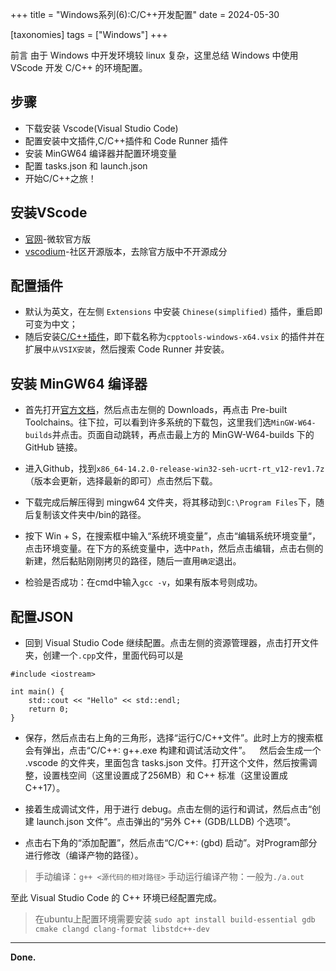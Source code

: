 +++
title = "Windows系列(6):C/C++开发配置"
date = 2024-05-30

[taxonomies]
tags = ["Windows"]
+++

前言 由于 Windows 中开发环境较 linux 复杂，这里总结 Windows 中使用 VScode 开发 C/C++ 的环境配置。

<!-- more -->

## 步骤

- 下载安装 Vscode(Visual Studio Code)
- 配置安装中文插件,C/C++插件和 Code Runner 插件
- 安装 MinGW64 编译器并配置环境变量
- 配置 tasks.json 和 launch.json
- 开始C/C++之旅！

## 安装VScode

- [官网](https://code.visualstudio.com/)-微软官方版
- [vscodium](https://github.com/VSCodium/vscodium)-社区开源版本，去除官方版中不开源成分

## 配置插件

- 默认为英文，在左侧 ``Extensions`` 中安装 ``Chinese(simplified)`` 插件，重启即可变为中文；
- 随后安装[C/C++插件](https://github.com/Microsoft/vscode-cpptools)，即下载名称为``cpptools-windows-x64.vsix``
的插件并在扩展中``从VSIX安装``，然后搜索 Code Runner 并安装。

## 安装 MinGW64 编译器

- 首先打开[官方文档](https://www.mingw-w64.org/)，然后点击左侧的 Downloads，再点击 Pre-built Toolchains。往下拉，可以看到许多系统的下载包，这里我们选``MinGW-W64-builds``并点击。页面自动跳转，再点击最上方的 MinGW-W64-builds 下的 GitHub 链接。

- 进入Github，找到``x86_64-14.2.0-release-win32-seh-ucrt-rt_v12-rev1.7z``（版本会更新，选择最新的即可）点击然后下载。

- 下载完成后解压得到 mingw64 文件夹，将其移动到``C:\Program Files``下，随后复制该文件夹中/bin的路径。

- 按下 Win + S，在搜索框中输入“系统环境变量”，点击“编辑系统环境变量“，点击环境变量。在下方的系统变量中，选中``Path``，然后点击编辑，点击右侧的新建，然后黏贴刚刚拷贝的路径，随后一直用``确定``退出。

- 检验是否成功：在cmd中输入``gcc -v``，如果有版本号则成功。

## 配置JSON

- 回到 Visual Studio Code 继续配置。点击左侧的资源管理器，点击打开文件夹，创建一个``.cpp``文件，里面代码可以是
```
#include <iostream>

int main() {
    std::cout << "Hello" << std::endl;
    return 0;
}
```
- 保存，然后点击右上角的三角形，选择“运行C/C++文件”。此时上方的搜索框会有弹出，点击“C/C++: g++.exe 构建和调试活动文件”。 然后会生成一个 .vscode 的文件夹，里面包含 tasks.json 文件。打开这个文件，然后按需调整，设置栈空间（这里设置成了256MB）和 C++ 标准（这里设置成C++17）。

- 接着生成调试文件，用于进行 debug。点击左侧的运行和调试，然后点击“创建 launch.json 文件”。点击弹出的“另外 C++ (GDB/LLDB) 个选项”。

- 点击右下角的“添加配置”，然后点击“C/C++: (gbd) 启动”。对Program部分进行修改（编译产物的路径）。

> 手动编译：``g++ <源代码的相对路径>`` 手动运行编译产物：一般为``./a.out``

至此 Visual Studio Code 的 C++ 环境已经配置完成。


> 在ubuntu上配置环境需要安装 `sudo apt install build-essential gdb cmake clangd clang-format libstdc++-dev`
---
**Done.**



